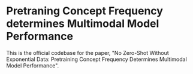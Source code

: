 # Pretraning Concept Frequency determines Multimodal Model Performance

This is the official codebase for the paper, "No Zero-Shot Without Exponential Data: Pretraining Concept Frequency Determines Multimodal Model Performance".